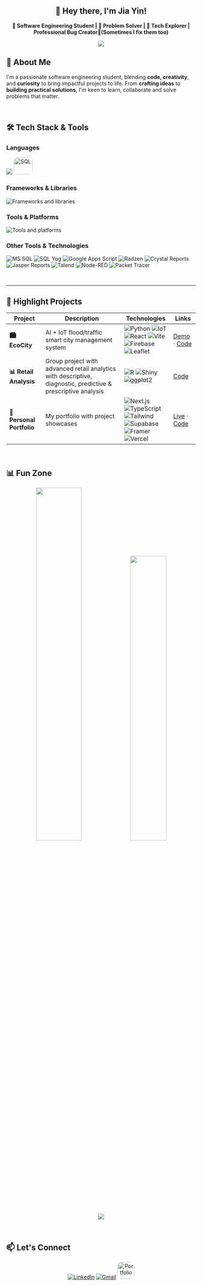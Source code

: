 <h2 align="center"> 👋 Hey there, I'm Jia Yin! </h2>

<p align="center"> <b> 🎯 Software Engineering Student | 🧠 Problem Solver | 🚀 Tech Explorer | Professional Bug Creator🐛(Sometimes I fix them too) </b> </p> 

<p align="center">
  <img src="https://readme-typing-svg.demolab.com/?lines=Code+Fun.+Build+Bold.;Always+Learning,+Always+Creating.&font=Fira%20Code&center=true&width=440&height=45&color=728FCE&vCenter=true" />
</p>


## 🧠 About Me

I'm a passionate software engineering student, blending **code, creativity**, and **curiosity** to bring impactful projects to life. From **crafting ideas** to **building practical solutions**, I'm keen to learn, collaborate and solve problems that matter.

<br />

## 🛠 Tech Stack & Tools

### Languages
<p>
  <img src="https://skillicons.dev/icons?i=js,ts,html,css,python,r,java,cs,cpp,dart,php" />
  <img src="https://img.shields.io/badge/SQL-4479A1?style=for-the-badge&logoColor=white" height=45 width=50 alt="SQL" style="border-radius:10px;" />
</p>

### Frameworks & Libraries
<p>
  <img src="https://skillicons.dev/icons?i=react,nextjs,angular,nodejs,tailwind,dotnet,maven,vite,flutter" alt="Frameworks and libraries" />
</p>

### Tools & Platforms
<p>
  <img src="https://skillicons.dev/icons?i=git,github,vscode,visualstudio,vercel,supabase,mysql,firebase,figma,postman" alt="Tools and platforms" />
</p>

### Other Tools & Technologies

<p>

  <!-- Database & SQL Tools -->
  <img src="https://img.shields.io/badge/Microsoft_SQL_Server-CC2927?style=for-the-badge&logo=microsoft-sql-server&logoColor=white" alt="MS SQL" title="Microsoft SQL Server" />
  <img src="https://img.shields.io/badge/SQL_Yog-678BFE?style=for-the-badge&logo=database&logoColor=white" alt="SQL Yog" title="SQL Yog" />

  <!-- Google & Automation -->
  <img src="https://img.shields.io/badge/Google_Apps_Script-4285F4?style=for-the-badge&logo=google&logoColor=white" alt="Google Apps Script" title="Google Apps Script" />
  <img src="https://img.shields.io/badge/Radzen-EF5B25?style=for-the-badge&logoColor=white" alt="Radzen" title="Radzen" />

  <!-- Reporting Tools -->
  <img src="https://img.shields.io/badge/Crystal_Reports-007ACC?style=for-the-badge&logo=crystal&logoColor=white" alt="Crystal Reports" title="Crystal Reports" />
  <img src="https://img.shields.io/badge/Jasper_Reports-688FD2?style=for-the-badge&logo=file-pdf&logoColor=white" alt="Jasper Reports" title="Jasper Reports" />
  
  <!-- Data Integration -->
  <img src="https://img.shields.io/badge/Talend-FF6D70?style=for-the-badge&logo=talend&logoColor=white" alt="Talend" title="Talend" />
  
  <!-- IoT & Networking -->
  <img src="https://img.shields.io/badge/Node--RED-8F0000?style=for-the-badge&logo=node-red&logoColor=white" alt="Node-RED" title="Node-RED" />
  <img src="https://img.shields.io/badge/Packet_Tracer-1BA0D7?style=for-the-badge&logo=cisco&logoColor=white" alt="Packet Tracer" title="Cisco Packet Tracer" />
</p>


<br />

---

## 🚀 Highlight Projects

| Project | Description | Technologies | Links |
|---------|-------------|--------------|-------|
| **🏙️ EcoCity**<br> | AI + IoT flood/traffic smart city management system | <div>![Python](https://img.shields.io/badge/-Python-3776AB?logo=python) ![IoT](https://img.shields.io/badge/-IoT-FF6F00?logo=arduino)<br>![React](https://img.shields.io/badge/-React-61DAFB?logo=react) ![Vite](https://img.shields.io/badge/-Vite-646CFF?logo=vite)<br>![Firebase](https://img.shields.io/badge/-Firebase-FFCA28?logo=firebase) ![Leaflet](https://img.shields.io/badge/-Leaflet-199900?logo=leaflet)</div> | [Demo](https://ecocity-the-try-people.github.io/VHack-Ecocity/) · [Code](https://github.com/ecocity-the-try-people) |
| **📊 Retail Analysis** | Group project with advanced retail analytics with descriptive, diagnostic, predictive & prescriptive analysis | ![R](https://img.shields.io/badge/-R-276DC3?logo=r) ![Shiny](https://img.shields.io/badge/-Shiny-0092FF?logo=rstudio) ![ggplot2](https://img.shields.io/badge/-ggplot2-1A62A3) | [Code](https://github.com/jiayin04/Retail-PFDA) |
| **🧸 Personal Portfolio** | My portfolio with project showcases | <div>![Next.js](https://img.shields.io/badge/-Next.js-000000?logo=nextdotjs) ![TypeScript](https://img.shields.io/badge/-TypeScript-3178C6?logo=typescript)<br>![Tailwind](https://img.shields.io/badge/-Tailwind-06B6D4?logo=tailwindcss) ![Supabase](https://img.shields.io/badge/-Supabase-3ECF8E?logo=supabase)<br>![Framer](https://img.shields.io/badge/-Framer-0055FF?logo=framer) ![Vercel](https://img.shields.io/badge/-Vercel-000000?logo=vercel)</div> | [Live](https://jiayin-portfolio.vercel.app/) · [Code](https://github.com/jiayin04/jiayin-portfolio) |

<!--
| [📈 Data Enquiry System]() | Enterprise data query system with Angular frontend | ![Angular](https://img.shields.io/badge/-Angular-DD0031?logo=angular&logoColor=white) ![MSSQL](https://img.shields.io/badge/-MSSQL-CC2927?logo=microsoftsqlserver&logoColor=white) ![SOAP](https://img.shields.io/badge/-SOAP-8A4182) | - | -->


<br />

## 📊 Fun Zone

<p align="center">
  <!-- GitHub Stats -->
  <img width="49%" src="https://github-readme-stats.vercel.app/api?username=jiayin04&show_icons=true&theme=tokyonight&hide_border=true" />
  <img width="44%" src="https://github-readme-stats.vercel.app/api/top-langs/?username=jiayin04&layout=compact&theme=tokyonight&hide_border=true" />
</p>

<p align="center">
  <!-- GitHub Trophies -->
  <img src="https://github-profile-trophy.vercel.app/?username=jiayin04&theme=onedark&no-frame=true&margin-w=10&column=4&rank=SECRET,SSS,SS,S,B,A,C" />
</p>


<br />

## 📫 Let's Connect

<div align="center">

  [![LinkedIn](https://skillicons.dev/icons?i=linkedin)](https://www.linkedin.com/in/jia-yin-kok-9767b528a)
  [![Gmail](https://skillicons.dev/icons?i=gmail)](mailto:kokjy08@gmail.com)
 <a href="https://jiayin-portfolio.vercel.app/">
    <img src="https://img.shields.io/badge/Portfolio-373a4d?style=for-the-badge&logo=about.me&logoColor=white" alt="Portfolio" height="45" style="border-radius:10px;" />
  </a>
</div>


<!--
**jiayin04/jiayin04** is a ✨ _special_ ✨ repository because its `README.md` (this file) appears on your GitHub profile.

Here are some ideas to get you started:

- 🔭 I’m currently working on ...
- 🌱 I’m currently learning ...
- 👯 I’m looking to collaborate on ...
- 🤔 I’m looking for help with ...
- 💬 Ask me about ...
- 📫 How to reach me: ...
- 😄 Pronouns: ...
- ⚡ Fun fact: ...
-->
